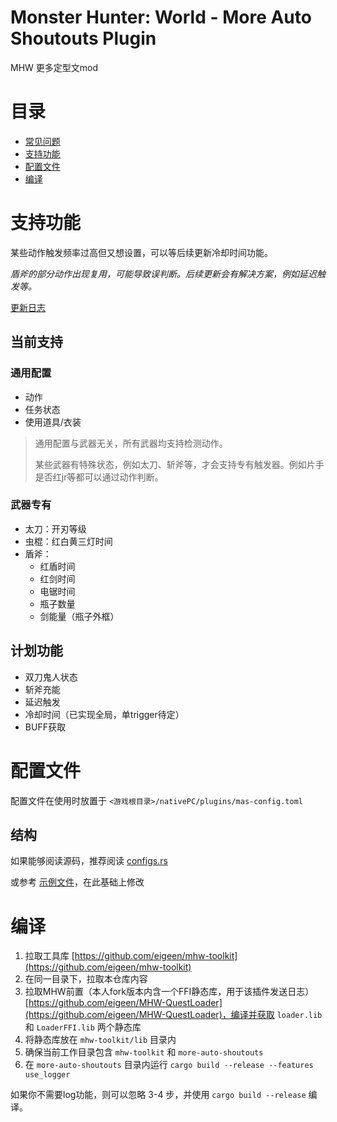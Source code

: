 # Monster Hunter: World - More Auto Shoutouts Plugin

MHW 更多定型文mod

# 目录

- [常见问题](https://git.eigeen.com/eigeen/more-auto-shoutouts-docs)
- [支持功能](#支持功能)
- [配置文件](#配置文件)
- [编译](#编译)

# 支持功能

某些动作触发频率过高但又想设置，可以等后续更新冷却时间功能。

*盾斧的部分动作出现复用，可能导致误判断。后续更新会有解决方案，例如延迟触发等。*

[更新日志](CHANGELOG.md)

## 当前支持

### 通用配置

- 动作
- 任务状态
- 使用道具/衣装

> 通用配置与武器无关，所有武器均支持检测动作。
> 
> 某些武器有特殊状态，例如太刀、斩斧等，才会支持专有触发器。例如片手是否红jr等都可以通过动作判断。

### 武器专有

- 太刀：开刃等级
- 虫棍：红白黄三灯时间
- 盾斧：
    - 红盾时间
    - 红剑时间
    - 电锯时间
    - 瓶子数量
    - 剑能量（瓶子外框）

## 计划功能

- 双刀鬼人状态
- 斩斧充能
- 延迟触发
- 冷却时间（已实现全局，单trigger待定）
- BUFF获取

# 配置文件

配置文件在使用时放置于 `<游戏根目录>/nativePC/plugins/mas-config.toml`

## 结构

如果能够阅读源码，推荐阅读 [configs.rs](src/configs.rs)

或参考 [示例文件](mas-config.example.toml)，在此基础上修改

# 编译

1. 拉取工具库 [https://github.com/eigeen/mhw-toolkit](https://github.com/eigeen/mhw-toolkit)
2. 在同一目录下，拉取本仓库内容
3. 拉取MHW前置（本人fork版本内含一个FFI静态库，用于该插件发送日志） [https://github.com/eigeen/MHW-QuestLoader](https://github.com/eigeen/MHW-QuestLoader)，编译并获取 `loader.lib` 和 `LoaderFFI.lib` 两个静态库
4. 将静态库放在 `mhw-toolkit/lib` 目录内
5. 确保当前工作目录包含 `mhw-toolkit` 和 `more-auto-shoutouts`
6. 在 `more-auto-shoutouts` 目录内运行 `cargo build --release --features use_logger`

如果你不需要log功能，则可以忽略 3-4 步，并使用 `cargo build --release` 编译。